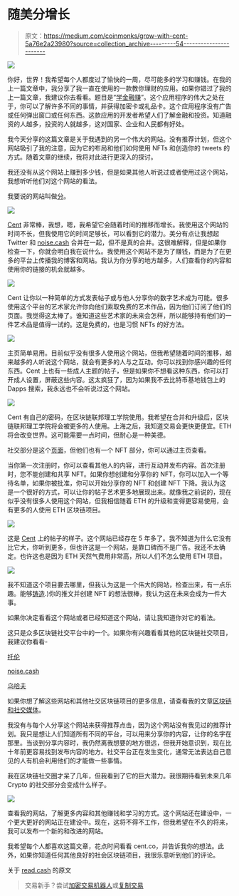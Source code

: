 # 随美分增长

> 原文：<https://medium.com/coinmonks/grow-with-cent-5a76e2a23980?source=collection_archive---------54----------------------->

![](img/d1395ceb86ee4e33028f09457f50b076.png)

你好，世界！我希望每个人都度过了愉快的一周，尽可能多的学习和赚钱。在我的上一篇文章中，我分享了我一直在使用的一款教你理财的应用。如果你错过了我的上一篇文章，我建议你去看看。题目是“[学金融赚](https://read.cash/@HattyHats/learn-finance-and-earn-f49a46b4)”。这个应用程序的伟大之处在于，你可以了解许多不同的事情，并获得加密卡或礼品卡。这个应用程序没有广告或任何弹出窗口或任何东西。这款应用的开发者希望人们了解金融和投资。知道融资的人越多，投资的人就越多，这对国家、企业和人民都有好处。

我今天分享的这篇文章是关于我遇到的另一个伟大的网站。没有推荐计划，但这个网站吸引了我的注意，因为它的布局和他们如何使用 NFTs 和创造你的 tweets 的方式。随着文章的继续，我将对此进行更深入的探讨。

我还没有从这个网站上赚到多少钱，但是如果其他人听说过或者使用过这个网站，我想听听他们对这个网站的看法。

我要说的网站叫做[分](https://beta.cent.co/HattyHats/)。

![](img/260c097c3036a37965e706592ef38217.png)

[Cent](https://beta.cent.co/HattyHats/) 非常棒，我想，嗯，我希望它会随着时间的推移而增长。我使用这个网站的时间不长，但我使用它的时间足够长，可以看到它的潜力。美分有点让我想起 Twitter 和 [noise.cash](https://noise.cash/u/HattyHats) 合并在一起，但不是真的合并。这很难解释，但是如果你检查一下，你就会明白我在说什么。我使用这个网站不是为了赚钱，而是为了在更多的平台上传播我的博客和网站。我认为你分享的地方越多，人们查看你的内容和使用你的链接的机会就越多。

![](img/2bf07018c5b41fec01a752a3a9078634.png)

Cent 让你以一种简单的方式发表帖子或与他人分享你的数字艺术成为可能。很多使用这个平台的艺术家允许你向他们索取免费的艺术作品，因为他们订阅了他们的页面。我觉得这太棒了。谁知道这些艺术家的未来会怎样，所以能够持有他们的一件艺术品是值得一试的。这是免费的，也是习惯 NFTs 的好方法。

![](img/03c0d94f0ce6b863d4c3a995f5f353c2.png)

主页简单易用。目前似乎没有很多人使用这个网站，但我希望随着时间的推移，越来越多的人听说这个网站，就会有更多的人与之互动。你可以找到你感兴趣的任何东西。Cent 上也有一些成人主题的帖子，但是如果你不想看这种东西，你可以打开成人设置，屏蔽这些内容。这太疯狂了，因为如果我不去比特币基地钱包上的 Dapps 搜索，我永远也不会听说过这个网站。

![](img/88167c9fb22d56e11b660ff6c76dd6f2.png)

Cent 有自己的密码，在区块链联邦理工学院使用。我希望在合并和升级后，区块链联邦理工学院将会被更多的人使用。上海之后，我知道交易会更快更便宜。ETH 将会改变世界。这可能需要一点时间，但耐心是一种美德。

社交部分是这个[页面](https://beta.cent.co/HattyHats/)，但他们也有一个 NFT 部分，你可以通过主页查看。

当你第一次注册时，你可以查看其他人的内容，进行互动并发布内容。首次注册时，您不能创建和共享 NFT。如果你想创建和分享你的 NFT，你可以加入一个等待名单，如果你被批准，你可以开始分享你的 NFT 和创建 NFT 下降。我认为这是一个很好的方式，可以让你的帖子艺术更多地展现出来。就像我之前说的，现在似乎没有很多人使用这个网站，但我相信随着 ETH 的升级和变得更容易使用，会有更多的人使用 ETH 区块链项目。

![](img/e4c01a8f3607cfe3f573f38f2b81c589.png)

这是 [Cent](https://beta.cent.co/HattyHats/) 上的帖子的样子。这个网站已经存在 5 年多了。我不知道为什么它没有比它大，你听到更多，但也许这是一个网站，是靠口碑而不是广告。我还不太确定。也许这也是因为 ETH 天然气费用非常高，所以人们不怎么使用 ETH 项目。

![](img/0f0bd5bb42fa2a002ce7d0a5e7aaafa8.png)

我不知道这个项目要去哪里，但我认为这是一个伟大的网站，检查出来，有一点乐趣。能够[铸造](https://artessere.com/blog/37-what-does-it-mean-to-mint-an-nft-and-how-do-you-do-it#:~:text=%E2%80%9CMinting%E2%80%9D%20an%20NFT%20is%2C,%2C%20MetaMask%2C%20and%20Rainbow).)你的推文并创建 NFT 的想法很棒，我认为这在未来会成为一件大事。

如果你决定看看这个网站或者已经知道这个网站，请让我知道你对它的看法。

这只是众多区块链社交平台中的一个。如果你有兴趣看看其他的区块链社交项目，我建议你看看-

[托伦](https://www.torum.com/?referral_code=hattyhats)

[noise.cash](https://noise.cash/u/HattyHats)

[乌哈夫](https://www.uhive.com/invite?c=VD4R7R)

如果你想了解这些网站和其他社交区块链项目的更多信息，请查看我的文章[区块链和社交媒体](https://read.cash/@HattyHats/blockchain-and-social-media-99f23eb6)。

我没有与每个人分享这个网站来获得推荐点击，因为这个网站没有我见过的推荐计划。我只是想让人们知道所有不同的平台，可以用来分享你的内容，让你的名字在那里。当谈到分享内容时，我仍然离我想要的地方很远，但我开始意识到，现在比十年前更容易找到发布内容的地方。社交平台正在发生变化，通常无法表达自己意见的人有机会利用他们的才能做一些事情。

我在区块链社交圈才呆了几年，但我看到了它的巨大潜力。我很期待看到未来几年 Crypto 的社交部分会变成什么样子。

![](img/c31f77127742c25479dc482b0030bf04.png)

查看我的网站，了解更多内容和其他赚钱和学习的方式。这个网站还在建设中，一个更大更好的网站正在建设中。现在，这将不得不工作，但我希望在不久的将来，我可以发布一个新的和改进的网站。

我希望每个人都喜欢这篇文章，花点时间看看 cent.co，并告诉我你的想法。此外，如果你知道任何其他良好的社会区块链项目，我很乐意听到他们的评论。

关于 [read.cash](https://read.cash/@HattyHats/grow-with-cents-b8325805) 的原文

> 交易新手？尝试[加密交易机器人](/coinmonks/crypto-trading-bot-c2ffce8acb2a)或[复制交易](/coinmonks/top-10-crypto-copy-trading-platforms-for-beginners-d0c37c7d698c)